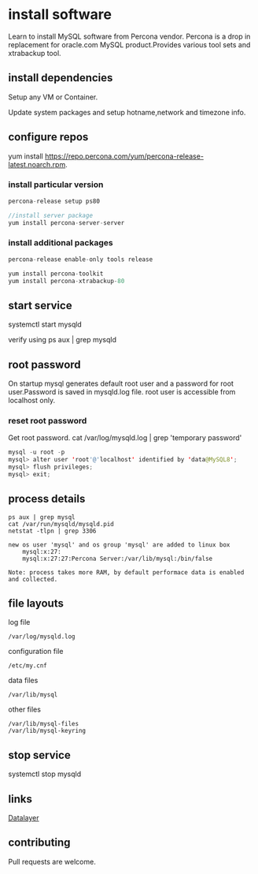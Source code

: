 # install software
Learn to install MySQL software from Percona vendor. Percona is a drop in replacement for oracle.com MySQL product.Provides various tool sets and xtrabackup tool.


## install dependencies
Setup any VM or Container.

Update system packages and setup hotname,network and timezone info.


## configure repos

yum install https://repo.percona.com/yum/percona-release-latest.noarch.rpm.

### install particular version

``` java
percona-release setup ps80

//install server package
yum install percona-server-server

``` 

### install additional packages

``` java
percona-release enable-only tools release

yum install percona-toolkit
yum install percona-xtrabackup-80

```

## start service
systemctl start mysqld

verify using ps aux | grep mysqld

## root password

On startup mysql generates default root user and a password for root user.Password is saved in mysqld.log file.
root user is accessible from localhost only.

### reset root password
Get root password.
cat /var/log/mysqld.log | grep 'temporary password'

``` java
mysql -u root -p
mysql> alter user 'root'@'localhost' identified by 'data@MySQL8';
mysql> flush privileges;
mysql> exit;
```

## process details
	ps aux | grep mysql
	cat /var/run/mysqld/mysqld.pid
	netstat -tlpn | grep 3306

	new os user 'mysql' and os group 'mysql' are added to linux box
		mysql:x:27:
		mysql:x:27:27:Percona Server:/var/lib/mysql:/bin/false

	Note: process takes more RAM, by default performace data is enabled and collected.
	
## file layouts

log file

	/var/log/mysqld.log

configuration file

	/etc/my.cnf

data files

	/var/lib/mysql

other files

	/var/lib/mysql-files
	/var/lib/mysql-keyring

## stop service
systemctl stop mysqld

## links
[Datalayer](https://datalayer.in/)

## contributing
Pull requests are welcome.
